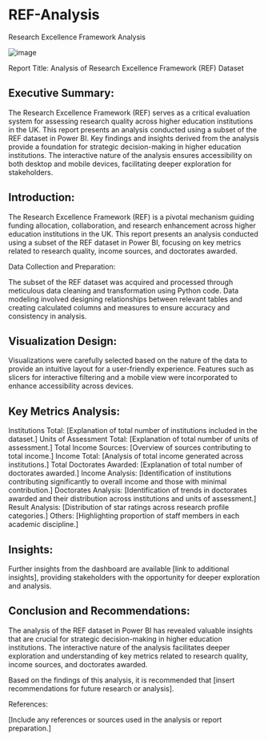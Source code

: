 # REF-Analysis
Research Excellence Framework Analysis

![image](https://github.com/noshiobec/REF-Analysis/assets/96450822/dcd25d71-f2ef-48d6-ba83-994852c5357c)


Report Title: Analysis of Research Excellence Framework (REF) Dataset

## Executive Summary:

The Research Excellence Framework (REF) serves as a critical evaluation system for assessing research quality across higher education institutions in the UK. This report presents an analysis conducted using a subset of the REF dataset in Power BI. Key findings and insights derived from the analysis provide a foundation for strategic decision-making in higher education institutions. The interactive nature of the analysis ensures accessibility on both desktop and mobile devices, facilitating deeper exploration for stakeholders.

## Introduction:

The Research Excellence Framework (REF) is a pivotal mechanism guiding funding allocation, collaboration, and research enhancement across higher education institutions in the UK. This report presents an analysis conducted using a subset of the REF dataset in Power BI, focusing on key metrics related to research quality, income sources, and doctorates awarded.

Data Collection and Preparation:

The subset of the REF dataset was acquired and processed through meticulous data cleaning and transformation using Python code. Data modeling involved designing relationships between relevant tables and creating calculated columns and measures to ensure accuracy and consistency in analysis.

## Visualization Design:

Visualizations were carefully selected based on the nature of the data to provide an intuitive layout for a user-friendly experience. Features such as slicers for interactive filtering and a mobile view were incorporated to enhance accessibility across devices.

## Key Metrics Analysis:

Institutions Total: [Explanation of total number of institutions included in the dataset.]
Units of Assessment Total: [Explanation of total number of units of assessment.]
Total Income Sources: [Overview of sources contributing to total income.]
Income Total: [Analysis of total income generated across institutions.]
Total Doctorates Awarded: [Explanation of total number of doctorates awarded.]
Income Analysis: [Identification of institutions contributing significantly to overall income and those with minimal contribution.]
Doctorates Analysis: [Identification of trends in doctorates awarded and their distribution across institutions and units of assessment.]
Result Analysis: [Distribution of star ratings across research profile categories.]
Others: [Highlighting proportion of staff members in each academic discipline.]

## Insights:

Further insights from the dashboard are available [link to additional insights], providing stakeholders with the opportunity for deeper exploration and analysis.

## Conclusion and Recommendations:

The analysis of the REF dataset in Power BI has revealed valuable insights that are crucial for strategic decision-making in higher education institutions. The interactive nature of the analysis facilitates deeper exploration and understanding of key metrics related to research quality, income sources, and doctorates awarded.



Based on the findings of this analysis, it is recommended that [insert recommendations for future research or analysis].

References:

[Include any references or sources used in the analysis or report preparation.]



